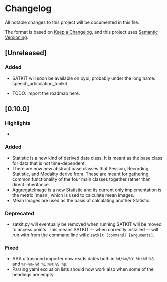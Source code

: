 # Changelog

All notable changes to this project will be documented in this file.

The format is based on [Keep a Changelog](https://keepachangelog.com/en/1.1.0/),
and this project uses [Semantic Versioning](https://semver.org/spec/v2.0.0.html).

[//]: # (Possible headings in a release:)
[//]: # (Highlights for shiny new features.)
[//]: # (Added for new features.)
[//]: # (Changed for changes in existing functionality.)
[//]: # (Refactor when functionality does not change but moves.)
[//]: # (Documentation for updates to docs.)
[//]: # (Testing for updates to tests.)
[//]: # (Deprecated for soon-to-be removed features.)
[//]: # (Removed for now removed features.)
[//]: # (Fixed for any bug fixes.)
[//]: # (Security in case of vulnerabilities.)
[//]: # (New contributors for first contributions.)

[//]: # (And ofcourse if a version needs to be YANKED:)
[//]: # (## [version number] [data] [YANKED])


## [Unreleased]

### Added

- SATKIT will soon be available on pypi, probably under the long name:
  speech_articulation_toolkit.

- TODO: import the roadmap here.

## [0.10.0]

### Highlights

- 

### Added

- Statistic is a new kind of derived data class. It is meant as the base class
  for data that is not time-dependent.
- There are now new abstract base classes that Session, Recording, Statistic, and
  Modality derive from. These are meant for gathering common functionality of the
  four main classes together rather than direct inheritance.
- AggregateImage is a new Statistic and its current only implementation is the
  metric 'mean', which is used to calculate mean images.
- Mean Images are used as the basis of calculating another Statistic: 

### Deprecated

- satkit.py will eventually be removed when running SATKIT will be moved to
  access points. This means SATKIT -- when correctly installed -- will run with
  from the command line with: `satkit [command] [arguments]`.

### Fixed

- AAA ultrasound importer now reads dates both in `%d/%m/%Y %H:%M:%S` and
  `%Y-%m-%d %I:%M:%S %p`.
- Parsing yaml exclusion lists should now work also when some of the headings
  are empty.